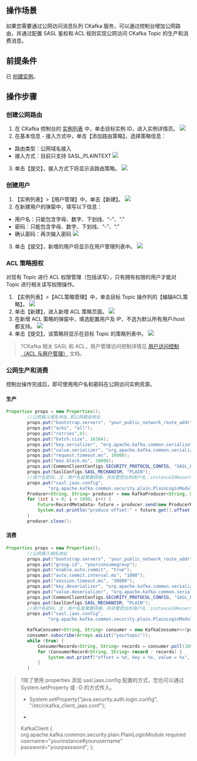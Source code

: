 ## 操作场景
如果您需要通过公网访问消息队列 CKafka 服务，可以通过控制台增加公网路由，并通过配置 SASL 鉴权和 ACL 规则实现公网访问 CKafka Topic 的生产和消费消息。


## 前提条件
已 [创建实例](https://cloud.tencent.com/document/product/597/30931)。

## 操作步骤

### 创建公网路由

1. 在 CKafka 控制台的 [实例列表](https://console.cloud.tencent.com/ckafka/index?rid=1) 中，单击目标实例 ID，进入实例详情页。
![](https://main.qcloudimg.com/raw/2a6875c2264661dd8b1e1eb2ba35cb9a.png)
2. 在基本信息 - 接入方式中，单击【添加路由策略】，选择策略信息：
 - 路由类型：公网域名接入
 - 接入方式：目前只支持 SASL_PLAINTEXT
![](https://main.qcloudimg.com/raw/f737c98fa4afd8134f35d08eec1da27c.png)
3. 单击【提交】，接入方式下将显示该路由策略。
![](https://main.qcloudimg.com/raw/aedb241b28d62e1bd0d127016a02d2e2.png)




### 创建用户

1. 【实例列表】>【用户管理】中，单击【新建】。
![](https://main.qcloudimg.com/raw/8595b76391f29b3eb60db283e6677b3b.png)
2. 在新建用户的弹窗中，填写以下信息：
 - 用户名：只能包含字母、数字、下划线、“-”、“.”
 - 密码：只能包含字母、数字、下划线、“-”、“.”
 - 确认密码：再次输入密码
![](https://main.qcloudimg.com/raw/971325c47e11c07ee728f82b50d54a7b.png)
3. 单击【提交】，新增的用户将显示在用户管理列表中。
![](https://main.qcloudimg.com/raw/c427790899d8ff8e0d4d8f88ddd126fe.png)


### ACL 策略授权

对现有 Topic 进行 ACL 权限管理（包括读写），只有拥有权限的用户才能对 Topic 进行相关读写权限操作。

1. 【实例列表】>【ACL策略管理】中，单击目标 Topic 操作列的【编辑ACL策略】。
![](https://main.qcloudimg.com/raw/87d387abe3015d014f429da7830402c0.png)
2. 单击【新建】，进入新增 ACL 策略页面。
![](https://main.qcloudimg.com/raw/381ae03c8495d4d57d83202d362b3bea.png)
4. 在新增 ACL 策略的弹窗中，填选配置用户及 IP，不选为默认所有用户/host 都支持。
![](https://main.qcloudimg.com/raw/632c3903a52bb1c71860b1dbd40ed43a.png)
5. 单击【提交】，该策略将显示在目标  Topic  的策略列表中。
![](https://main.qcloudimg.com/raw/f97473b3031d97efa6ae4aeec16560d9.png)

>?CKafka 相关 SASL 和 ACL，用户管理访问控制详情见 [用户访问控制（ACL 与用户管理）](https://cloud.tencent.com/document/product/597/31528) 文档。

### 公网生产和消费
控制台操作完成后，即可使用用户名和密码在公网访问实例资源。

#### 生产
```java
Properties props = new Properties();
        //公网接入域名地址,即公网路由地址
        props.put("bootstrap.servers", "your_public_network_route_addr");
        props.put("acks", "all");
        props.put("retries",0);
        props.put("batch.size", 16384);
        props.put("key.serializer", "org.apache.kafka.common.serialization.StringSerializer");
        props.put("value.serializer", "org.apache.kafka.common.serialization.StringSerializer");
        props.put("request.timeout.ms", 10000);
        props.put("max.block.ms", 30000);
        props.put(CommonClientConfigs.SECURITY_PROTOCOL_CONFIG, "SASL_PLAINTEXT");
        props.put(SaslConfigs.SASL_MECHANISM, "PLAIN");
        //用户名密码，注：用户名是需要拼接，并非管控台的用户名：instanceId#username
        props.put("sasl.jaas.config",
                "org.apache.kafka.common.security.plain.PlainLoginModule required username=\"yourinstance#yourusername\" password=\"yourpassword\";");
        Producer<String, String> producer = new KafkaProducer<String, String>(props);
        for (int i = 0; i < 1000; i++) {
            Future<RecordMetadata> future = producer.send(new ProducerRecord<>("topic1", UUID.randomUUID().toString()));
            System.out.println("produce offset:" + future.get().offset());
        }
        producer.close();
```



#### 消费
```java
Properties props = new Properties();
        //公网接入域名地址
        props.put("bootstrap.servers", "your_public_network_route_addr");
        props.put("group.id", "yourconsumegroup");
        props.put("enable.auto.commit", "true");
        props.put("auto.commit.interval.ms", "1000");
        props.put("session.timeout.ms", "30000");
        props.put("key.deserializer", "org.apache.kafka.common.serialization.StringDeserializer");
        props.put("value.deserializer", "org.apache.kafka.common.serialization.StringDeserializer");
        props.put(CommonClientConfigs.SECURITY_PROTOCOL_CONFIG, "SASL_PLAINTEXT");
        props.put(SaslConfigs.SASL_MECHANISM, "PLAIN");
        //用户名密码，注：用户名是需要拼接，并非管控台的用户名：instanceId#username
        props.put("sasl.jaas.config",
                "org.apache.kafka.common.security.plain.PlainLoginModule required username=\"yourinstance#yourusername\" password=\"yourpassword\";");

        KafkaConsumer<String, String> consumer = new KafkaConsumer<>(props);
        consumer.subscribe(Arrays.asList("yourtopic"));
        while (true) {
            ConsumerRecords<String, String> records = consumer.poll(100);
            for (ConsumerRecord<String, String> record : records) {
                System.out.printf("offset = %d, key = %s, value = %s", record.offset(), record.key(), record.value());
            }
        }
```

>?除了使用 properties 添加 sasl.jaas.config 配置的方式，您也可以通过 System.setProperty 或 -D 的方式传入。
> - System.setProperty("java.security.auth.login.config", "/etc/ckafka_client_jaas.conf");
>
>- ```java
> KafkaClient {
> org.apache.kafka.common.security.plain.PlainLoginModule required
> username="yourinstance#yourusername"
> password="yourpassword";
> }; 
> ```

